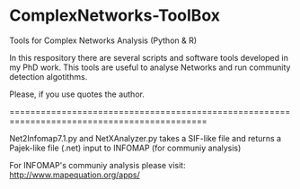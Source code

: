 ComplexNetworks-ToolBox
=======================

Tools for Complex Networks Analysis (Python & R)

In this respository there are several scripts and software tools developed in my PhD work.
This tools are useful to analyse Networks and run community detection algotithms.

Please, if you use quotes the author.

============================================================================================

Net2Infomap7.1.py and NetXAnalyzer.py takes a SIF-like file and returns a Pajek-like file (.net) input to INFOMAP (for communiy analysis)

For INFOMAP's communiy analysis please visit:
<http://www.mapequation.org/apps/>



